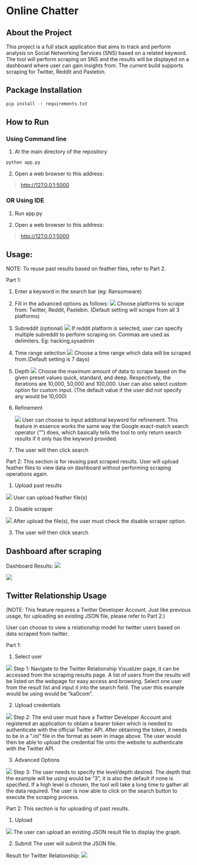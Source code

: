 # Online Chatter

## About the Project
This project is a full stack application that aims to track and perform analysis on Social Networking Services (SNS) based on a related keyword. The tool will perform scraping on SNS and the results will be displayed on a dashboard where user can gain insights from. The current build supports scraping for Twitter, Reddit and Pastebin.

## Package Installation
```bash
pip install -r requirements.txt
```
## How to Run

### Using Command line
1) At the main directory of the repository

```bash
python app.py
```
2) Open a web browser to this address: 

> http://127.0.0.1:5000 

### OR Using IDE
1) Run app.py

2) Open a web browser to this address: 

> http://127.0.0.1:5000 


## Usage:
NOTE: To reuse past results based on feather files, refer to Part 2.

Part 1:
1) Enter a keyword in the search bar (eg: Ransomware)

2) Fill in the advanced options as follows:
<img src="https://imgur.com/xhR8hYK.png"> Choose platforms to scrape from: Twitter, Reddit, Pastebin. (Default setting will scrape from all 3 platforms)  
      

3) Subreddit (optional)
<img src="https://imgur.com/5QBN5hV.png"> If reddit platform is selected, user can specify multiple subreddit to perform scraping on. Commas are used as delimiters. Eg: hacking,sysadmin  

  
4) Time range selection
<img src="https://imgur.com/u8UqIMt.png"> Choose a time range which data will be scraped from.(Default setting is 7 days)
  
5) Depth
<img src="https://imgur.com/JuJdAR1.png"> Choose the maximum amount of data to scrape based on the given preset values quick, standard, and deep. Respectively, the iterations are 10,000, 50,000 and 100,000. User can also select custom option for custom input. (The default value if the user did not specify any would be 10,000)
  
6) Refinement

    <img src="https://imgur.com/CnJNRtZ.png"> 
        User can choose to input additonal keyword for refinement. This feature in essence works the same way the Google exact-match search operator (“”) does, which basically tells the tool to only return search results if it only has the keyword provided.  
      
        

  
7) The user will then click search


Part 2:
This section is for reusing past scraped results. User will upload feather files to view data on dashboard without performing scraping operations again.

1) Upload past results
<img src="https://imgur.com/3NhRYTz.png">
User can upload feather file(s)

2) Disable scraper
<img src="https://imgur.com/lef3mvJ.png">
After upload the file(s), the user must check the disable scraper option.

3) The user will then click search

## Dashboard after scraping
Dashboard Results:
<img src="https://imgur.com/F5BKou6.png">

<img src="https://imgur.com/wApJBKH.png">


## Twitter Relationship Usage
(NOTE: This feature requires a Twitter Developer Account. Just like previous usage, for uploading an existing JSON file, please refer to Part 2.)

User can choose to view a relationship model for twitter users based on data scraped from twitter.

Part 1:

1) Select user
<img src="https://imgur.com/pY1yi9G.png">
Step 1: Navigate to the Twitter Relationship Visualizer page, it can be accessed from the scraping results page. A list of users from the results will be listed on the webpage for easy access and browsing. Select one user from the result list and input it into the search field. The user this example would be using would be “ka0com”. 

2) Upload credentials
<img src="https://imgur.com/cuLwkHR.png">
Step 2: The end user must have a Twitter Developer Account and registered an application to obtain a bearer token which is needed to authenticate with the official Twitter API. After obtaining the token, it needs to be in a “.ini” file in the format as seen in image above. The user would then be able to upload the credential file onto the website to authenticate with the Twitter API. 

3) Advanced Options
<img src="https://imgur.com/SYEfloE.png">
Step 3: The user needs to specify the level/depth desired. The depth that the example will be using would be “3”, it is also the default if none is specified. If a high level is chosen, the tool will take a long time to gather all the data required. The user is now able to click on the search button to execute the scraping process. 


Part 2:
This section is for uploading of past results.

1) Upload 
<img src="https://imgur.com/sDLYyRg.png">
The user can upload an existing JSON result file to display the graph.

2) Submit
The user will submit the JSON file.


Result for Twitter Relationship:
<img src="https://imgur.com/SdF3dsQ.png">